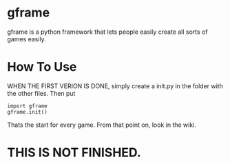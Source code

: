 # gframe
gframe is a python framework that lets people easily create all sorts of games easily.
# How To Use
WHEN THE FIRST VERION IS DONE, simply create a init.py in the folder with the other files. Then put

    import gframe
    gframe.init()

Thats the start for every game. From that point on, look in the wiki.
# THIS IS NOT FINISHED.
